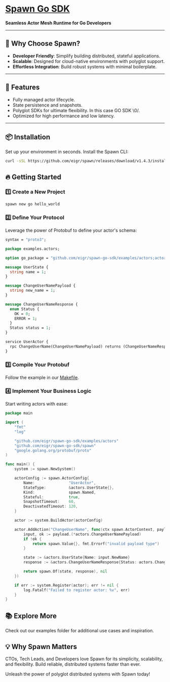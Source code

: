 # [Spawn Go SDK](https://github.com/eigr/spawn)

**Seamless Actor Mesh Runtime for Go Developers**

---

## 🚀 **Why Choose Spawn?**

- **Developer Friendly**: Simplify building distributed, stateful applications.
- **Scalable**: Designed for cloud-native environments with polyglot support.
- **Effortless Integration**: Build robust systems with minimal boilerplate.

---

## **🌟 Features**

- Fully managed actor lifecycle.
- State persistence and snapshots.
- Polyglot SDKs for ultimate flexibility. In this case GO SDK \0/.
- Optimized for high performance and low latency.

---

## **📦 Installation**

Set up your environment in seconds. Install the Spawn CLI:

```bash
curl -sSL https://github.com/eigr/spawn/releases/download/v1.4.3/install.sh | sh
```

## 🔥 Getting Started

### 1️⃣ Create a New Project

```bash
spawn new go hello_world
```

### 2️⃣ Define Your Protocol

Leverage the power of Protobuf to define your actor's schema:

```proto
syntax = "proto3";

package examples.actors;

option go_package = "github.com/eigr/spawn-go-sdk/examples/actors;actors";

message UserState {
  string name = 1;
}

message ChangeUserNamePayload {
  string new_name = 1;
}

message ChangeUserNameResponse {
  enum Status {
    OK = 0;
    ERROR = 1;
  }
  Status status = 1;
}

service UserActor {
  rpc ChangeUserName(ChangeUserNamePayload) returns (ChangeUserNameResponse) {}
}
```

### 3️⃣ Compile Your Protobuf

Follow the example in our [Makefile](./Makefile).

### 4️⃣ Implement Your Business Logic

Start writing actors with ease:

```go
package main

import (
	"fmt"
	"log"

	"github.com/eigr/spawn-go-sdk/examples/actors"
	"github.com/eigr/spawn-go-sdk/spawn"
	"google.golang.org/protobuf/proto"
)

func main() {
	system := spawn.NewSystem()

	actorConfig := spawn.ActorConfig{
		Name:               "UserActor",
		StateType:          &actors.UserState{},
		Kind:               spawn.Named,
		Stateful:           true,
		SnapshotTimeout:    60,
		DeactivatedTimeout: 120,
	}

	actor := system.BuildActor(actorConfig)

	actor.AddAction("ChangeUserName", func(ctx spawn.ActorContext, payload proto.Message) (spawn.Value, error) {
		input, ok := payload.(*actors.ChangeUserNamePayload)
		if !ok {
			return spawn.Value{}, fmt.Errorf("invalid payload type")
		}

		state := &actors.UserState{Name: input.NewName}
		response := &actors.ChangeUserNameResponse{Status: actors.ChangeUserNameResponse_OK}

		return spawn.Of(state, response), nil
	})

	if err := system.Register(actor); err != nil {
		log.Fatalf("Failed to register actor: %v", err)
	}
}
```

## 📚 Explore More

Check out our examples folder for additional use cases and inspiration.

## 💡 Why Spawn Matters

CTOs, Tech Leads, and Developers love Spawn for its simplicity, scalability, and flexibility. Build reliable, distributed systems faster than ever.

Unleash the power of polyglot distributed systems with Spawn today!
